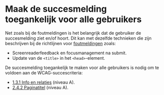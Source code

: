 # Maak de succesmelding toegankelijk voor alle gebruikers

Net zoals bij de foutmeldingen is het belangrijk dat de gebruiker de succesmelding ziet en/of hoort. Dit kan met dezelfde technieken die zijn beschrijven bij de richtlijnen voor [foutmeldingen](/richtlijnen/formulieren/foutmeldingen) zoals:

- Screenreaderfeedback en focusmanagement na submit.
- Update van de `<title>` in het `<head>`-element.

De succesmelding toegankelijk te maken voor alle gebruikers is nodig om te voldoen aan de WCAG-succescriteria:

- [1.3.1 Info en relaties](/wcag/1.3.1) (niveau A).
- [2.4.2 Paginatitel](/wcag/2.4.2) (niveau A).
